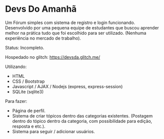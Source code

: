 # Devs Do Amanhã
Um Fórum simples com sistema de registro e login funcionando.
Desenvolvido por uma pequena equipe de estudantes que buscou aprender melhor na prática tudo que foi escolhido para ser utilizado.
(Nenhuma experiência no mercado de trabalho).

Status: Incompleto.

Hospedado no glitch: https://devsda.glitch.me/

Utilizando:
  - HTML
  - CSS / Bootstrap
  - Javascript / AJAX / Nodejs (express, express-session)
  - SQLite (sqlite3)

Para fazer:
  - Página de perfil.
  - Sistema de criar tópicos dentro das categorias existentes.
    (Postagem dentro do tópico dentro da categoria, com possibilidade para edição, resposta e etc.).
  - Sistema para seguir / adicionar usuários.
